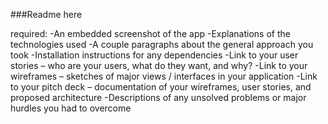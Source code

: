 ###Readme here

required:
-An embedded screenshot of the app
-Explanations of the technologies used
-A couple paragraphs about the general approach you took
-Installation instructions for any dependencies
-Link to your user stories – who are your users, what do they want, and why?
-Link to your wireframes – sketches of major views / interfaces in your application
-Link to your pitch deck – documentation of your wireframes, user stories, and proposed architecture
-Descriptions of any unsolved problems or major hurdles you had to overcome